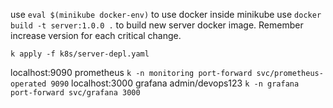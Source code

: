 use `eval $(minikube docker-env)` to use docker inside minikube
use `docker build -t server:1.0.0 .` to build new server docker image. Remember increase version for each critical change.

`k apply -f k8s/server-depl.yaml`

localhost:9090 prometheus `k -n monitoring port-forward svc/prometheus-operated 9090`
localhost:3000 grafana admin/devops123 `k -n grafana port-forward svc/grafana 3000`

